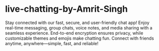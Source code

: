 # live-chatting-by-Amrit-Singh
Stay connected with our fast, secure, and user-friendly chat app! Enjoy real-time messaging, group chats, voice notes, and media sharing with a seamless experience. End-to-end encryption ensures privacy, while customizable themes and emojis make chatting fun. Connect with friends anytime, anywhere—simple, fast, and reliable!
